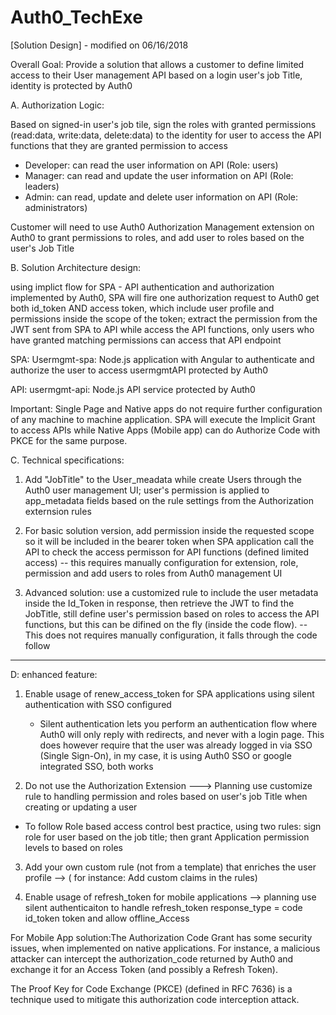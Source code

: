 # Auth0_TechExe

[Solution Design] - modified on 06/16/2018

Overall Goal: Provide a solution that allows a customer to define limited access to their User management API based on a login user's job Title, identity is protected by Auth0

A. Authorization Logic:

Based on signed-in user's job tile, sign the roles with granted permissions (read:data, write:data, delete:data) to the identity for user to access the API functions that they are granted permission to access

 - Developer: can read the user information on API (Role: users)
 - Manager:   can read and update the user information on API (Role: leaders)
 - Admin:     can read, update and delete user information on API (Role: administrators)

Customer will need to use Auth0 Authorization Management extension on Auth0 to grant permissions to roles, and add user to roles based on the user's Job Title

B. Solution Architecture design:

using implict flow for SPA - API authentication and authorization implemented by Auth0, SPA will fire one authorization request to Auth0 get both id_token AND access token, which include user profile and permissions inside the scope of the token; extract the permission from the JWT sent from SPA to API while access the API functions, only users who have granted matching permissions can access that API endpoint  

SPA:   Usermgmt-spa:  Node.js application with Angular to authenticate and authorize the user to access usermgmtAPI protected by Auth0 

API:   usermgmt-api:  Node.js API service protected by Auth0

Important: Single Page and Native apps do not require further configuration of any machine to machine application. SPA will execute the Implicit Grant to access APIs while Native Apps (Mobile app) can do Authorize Code with PKCE for the same purpose.

C. Technical specifications:

1. Add "JobTitle" to the User_meadata while create Users through the Auth0 user management UI; user's permission is applied to app_metadata fields based on the rule settings from 
   the Authorization externsion rules

2. For basic solution version, add permission inside the requested scope so it will be included in the bearer token when SPA application call the API to check the access permisson for API functions (defined limited access) -- this requires manually configuration for extension, role, permission and add users to roles from Auth0 management UI

3. Advanced solution: use a customized rule to include the user metadata inside the Id_Token in response, then retrieve the JWT to find the JobTitle, still define user's permission based on roles to access the API functions, but this can be difined on the fly (inside the code flow). -- This does not requires manually configuration, it falls through the code follow

******************************************************

D: enhanced feature:

1. Enable usage of renew_access_token for SPA applications using silent authentication with SSO configured

   - Silent authentication lets you perform an authentication flow where Auth0 will only reply with redirects, and never with a login page. This does however require that the user was already logged in via SSO (Single Sign-On), in my case, it is using Auth0 SSO or google integrated SSO, both works  

2. Do not use the Authorization Extension ---> Planning use customize rule to handling permission and roles based on user's job Title when creating or updating a user 

  - To follow Role based access control best practice, using two rules: sign role for user based on the job title; then grant Application permission levels to based on roles 
 
3. Add your own custom rule (not from a template) that enriches the user profile --> ( for instance: Add custom claims in the rules)

4. Enable usage of refresh_token for mobile applications --> planning use silent authenticaiton to handle refresh_token  response_type = code id_token token and allow offline_Access

For Mobile App solution:The Authorization Code Grant has some security issues, when implemented on native applications. For instance, a malicious attacker can intercept the authorization_code returned by Auth0 and exchange it for an Access Token (and possibly a Refresh Token).

The Proof Key for Code Exchange (PKCE) (defined in RFC 7636) is a technique used to mitigate this authorization code interception attack.